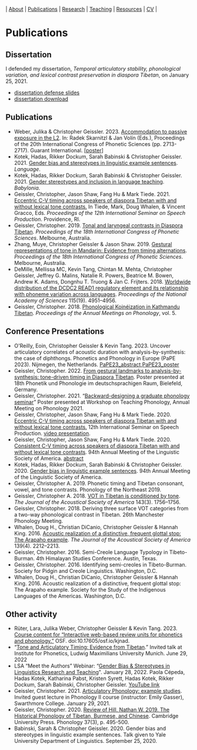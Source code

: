 | [About](https://cageissler.github.io) | [Publications](https://cageissler.github.io/publications) | [Research](https://cageissler.github.io/research) | [Teaching](https://cageissler.github.io/teaching) | [Resources](https://cageissler.github.io/resources) | [CV](https://cageissler.github.io/files/Geissler_CV.pdf) |


# Publications


## Dissertation

I defended my dissertation, *Temporal articulatory stability, phonological variation, and lexical contrast preservation in diaspora Tibetan*, on January 25, 2021.

- [dissertation defense slides](https://cageissler.github.io/files/Geissler_defense_sildes.pdf)
- [dissertation download](https://cageissler.github.io/files/Geissler_dissertation_April2021.pdf)


## Publications

- Weber, Julika & Christopher Geissler. 2023. [Accommodation to passive exposure in the L2](https://cageissler.github.io/files/Weber_Geissler_IPChS2023.pdf). In: Radek Skarnitzl & Jan Volín (Eds.), Proceedings of the 20th International Congress of Phonetic Sciences (pp. 2713-2717). Guarant International. [[poster](https://cageissler.github.io/files/ICPhS_poster.pdf)]
- Kotek, Hadas, Rikker Dockum, Sarah Babinski & Christopher Geissler. 2021. [Gender bias and stereotypes in linguistic example sentences](https://cageissler.github.io/files/Kotek%20et%20al.%20-%202021%20-%20Gender%20bias%20and%20stereotypes%20in%20linguistic%20example%20.pdf). *Language*.
- Kotek, Hadas, Rikker Dockum, Sarah Babinski & Christopher Geissler. 2021. [Gender stereotypes and inclusion in language teaching](https://cageissler.github.io/files/Kotek%20et%20al.%20-%202021%20-%20Gender%20stereotypes%20and%20inclusion%20in%20language%20teach.pdf). *Babylonia*.
- Geissler, Christopher, Jason Shaw, Fang Hu & Mark Tiede. 2021. [Eccentric C-V timing across speakers of diaspora Tibetan with and without lexical tone contrasts.](https://cageissler.github.io/files/Geissler%20et%20al.%20-%202021%20-%20Eccentric%20CV%20timing%20across%20speakers%20of%20diaspora%20Ti.pdf) In Tiede, Mark, Doug Whalen, & Vincent Gracco, Eds. *Proceedings of the 12th International Seminar on Speech Production*. Providence, RI.
- Geissler, Christopher. 2019. [Tonal and laryngeal contrasts in Diaspora Tibetan](https://cageissler.github.io/files/Geissler%20-%202019%20-%20Tonal%20and%20laryngeal%20contrasts%20in%20diaspora%20Tibetan.pdf). *Proceedings of the 18th International Congress of Phonetic Sciences*. Melbourne, Australia.
- Zhang, Muye, Christopher Geissler & Jason Shaw. 2019. [Gestural representations of tone in Mandarin: Evidence from timing alternations](https://cageissler.github.io/files/Zhang%20et%20al.%20-%202019%20-%20Gestural%20representations%20of%20tone%20in%20Mandarin%20Evid.pdf). *Proceedings of the 18th International Congress of Phonetic Sciences*. Melbourne, Australia.
- DeMille, Mellissa MC, Kevin Tang, Chintan M. Mehta, Christopher Geissler, Jeffrey G. Malins, Natalie R. Powers, Beatrice M. Bowen, Andrew K. Adams, Dongnhu T. Truong & Jan C. Frijters. 2018. [Worldwide distribution of the DCDC2 READ1 regulatory element and its relationship with phoneme variation across languages](https://cageissler.github.io/files/DeMille%20et%20al.%20-%202018%20-%20Worldwide%20distribution%20of%20the%20DCDC2%20READ1%20regulato.pdf). *Proceedings of the National Academy of Sciences* 115(19). 4951–4956.
- Geissler, Christopher. 2018. [Phonological Koinéization in Kathmandu Tibetan](https://cageissler.github.io//files/Geissler%20-%202018%20-%20Phonological%20Koineization%20in%20Kathmandu%20Tibetan.pdf). *Proceedings of the Annual Meetings on Phonology*, vol. 5.

## Conference Presentations

- O'Reilly, Eoin, Christopher Geissler & Kevin Tang. 2023. Uncover articulatory correlates of acoustic duration with analysis-by-synthesis: the case of diphthongs. Phonetics and Phonology in Europe (PaPE 2023). Nijmegen, the Netherlands. [PaPE23_abstract](https://cageissler.github.io/files/PaPE2023_Abstract.pdf),[PaPE23_poster](https://cageissler.github.io/files/PaPE2023_poster.pdf)
- Geissler, Christopher. 2022. [From gestural landmarks to analysis-by-synthesis: tone-driven timing in Diaspora Tibetan](https://cageissler.github.io/files/PP_2022_paper_1442.pdf). Poster presented at 18th Phonetik und Phonologie im deutschsprachigen Raum, Bielefeld, Germany.
- Geissler, Christopher. 2021. “[Backward-designing a graduate phonology seminar](https://cageissler.github.io/files/Geissler%20-%20Backward-designing%20a%20graduate%20phonology%20seminar.pdf)” Poster presented at Workshop on Teaching Phonology, Annual Meeting on Phonology 2021.
- Geissler, Christopher, Jason Shaw, Fang Hu & Mark Tiede. 2020. [Eccentric C-V timing across speakers of diaspora Tibetan with and without lexical tone contrasts.](https://github.com/cageissler/cageissler.github.io/raw/main/files/Geissler_170_Poster.pdf) 12th International Seminar on Speech Production. [video presentation](https://github.com/cageissler/cageissler.github.io/raw/main/files/Geissler_170_Tour.mp4).
- Geissler, Christopher, Jason Shaw, Fang Hu & Mark Tiede. 2020. [Consistent C-V timing across speakers of diaspora Tibetan with and without lexical tone contrasts](https://cageissler.github.io/files/Geissler_et_al_LSA_as_presented.pdf). 94th Annual Meeting of the Linguistic Society of America. [abstract](https://cageissler.github.io/files/LSA2020_abstract_EMA.pdf)
- Kotek, Hadas, Rikker Dockum, Sarah Babinski & Christopher Geissler. 2020. [Gender bias in linguistic example sentences](https://cageissler.github.io/files/LSA2020-gender-journals.pdf). 94th Annual Meeting of the Linguistic Society of America.
- Geissler, Christopher A. 2019. Phonetic timing and Tibetan consonant, vowel, and tone contrasts. Phonology of the Northeast 2019.
- Geissler, Christopher A. 2018. [VOT in Tibetan is conditioned by tone](https://asa.scitation.org/doi/abs/10.1121/1.5035746). *The Journal of the Acoustical Society of America* 143(3). 1756–1756.
- Geissler, Christopher. 2018. Deriving three surface VOT categories from a two-way phonological contrast in Tibetan. 26th Manchester Phonology Meeting.
- Whalen, Doug H., Christian DiCanio, Christopher Geissler & Hannah King. 2016. [Acoustic realization of a distinctive, frequent glottal stop: The Arapaho example](https://asa.scitation.org/doi/abs/10.1121/1.4950615). *The Journal of the Acoustical Society of America* 139(4). 2212–2213.
- Geissler, Christopher. 2016. Semi-Creole Language Typology in Tibeto-Burman. 4th Himalayan Studies Conference. Austin, Texas.
- Geissler, Christopher. 2016. Identifying semi-creoles in Tibeto-Burman. Society for Pidgin and Creole Linguistics. Washington, D.C.
- Whalen, Doug H., Christian DiCanio, Christopher Geissler & Hannah King. 2016. Acoustic realization of a distinctive, frequent glottal stop: The Arapaho example. Society for the Study of the Indigenous Languages of the Americas. Washington, D.C.


## Other activity

- Rüter, Lara, Julika Weber, Christopher Geissler & Kevin Tang. 2023. [Course content for “Interactive web-based review units for phonetics and phonology.”](https://osf.io/kjnad/) OSF. doi:10.17605/osf.io/kjnad.
- “[Tone and Articulatory Timing: Evidence from Tibetan](https://cageissler.github.io/files/Geissler_Muenchen_29Jun2022.pdf).” Invited talk at Institute for Phonetics, Ludwig Maximilians University Munich. June 29, 2022
- LSA “Meet the Authors” Webinar: “[Gender Bias & Stereotypes in Linguistics Research and Teaching](https://cageissler.github.io/files/Meet-the-Authors-slides.pdf)". January 28, 2022. Paola Cépeda, Hadas Kotek, Katharina Pabst, Kristen Syrett, Hadas Kotek, Rikker Dockum, Sarah Babinski, Christopher Geissler. [YouTube link](https://www.youtube.com/watch?v=LFGeB1r3u9s)
- Geissler, Christopher. 2021. [Articulatory Phonology: example studies](https://cageissler.github.io/files/Geissler_guest_1-29-2021.pdf). Invited guest lecture in Phonology II course (instructor: Emily Gasser), Swarthmore College. January 29, 2021.
- Geissler, Christopher. 2020. [Review of Hill, Nathan W. 2019. The Historical Phonology of Tibetan,
Burmese, and Chinese](https://cageissler.github.io/files/Geissler_2020_review_Hill.pdf). Cambridge University Press. Phonology 37(3), p. 495-500.
- Babinski, Sarah & Christopher Geissler. 2020. Gender bias and stereotypes in linguistic example sentences. Talk given to Yale University Department of Linguistics. September 25, 2020.
